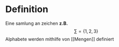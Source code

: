 # Definition
Eine samlung an zeichen **z.B.**
$$\sum = \{1, 2, 3\}$$
Alphabete werden mithilfe von [[Mengen]] definiert